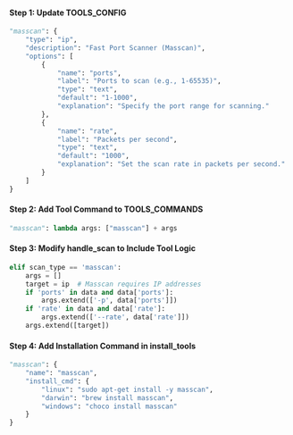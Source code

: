 #### Step 1: Update TOOLS_CONFIG

```python
"masscan": {
    "type": "ip",
    "description": "Fast Port Scanner (Masscan)",
    "options": [
        {
            "name": "ports",
            "label": "Ports to scan (e.g., 1-65535)",
            "type": "text",
            "default": "1-1000",
            "explanation": "Specify the port range for scanning."
        },
        {
            "name": "rate",
            "label": "Packets per second",
            "type": "text",
            "default": "1000",
            "explanation": "Set the scan rate in packets per second."
        }
    ]
}
```

#### Step 2: Add Tool Command to TOOLS_COMMANDS

```python
"masscan": lambda args: ["masscan"] + args
```

#### Step 3: Modify handle_scan to Include Tool Logic

```python
elif scan_type == 'masscan':
    args = []
    target = ip  # Masscan requires IP addresses
    if 'ports' in data and data['ports']:
        args.extend(['-p', data['ports']])
    if 'rate' in data and data['rate']:
        args.extend(['--rate', data['rate']])
    args.extend([target])
```

#### Step 4: Add Installation Command in install_tools

```python
"masscan": {
    "name": "masscan",
    "install_cmd": {
        "linux": "sudo apt-get install -y masscan",
        "darwin": "brew install masscan",
        "windows": "choco install masscan"
    }
}
```
